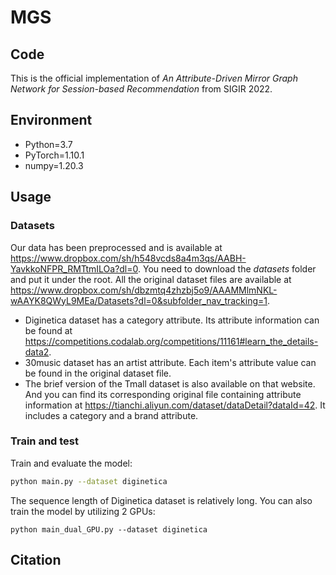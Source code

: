 # MGS

## Code
This is the official implementation of *An Attribute-Driven Mirror Graph Network for Session-based Recommendation* from SIGIR 2022.

## Environment
* Python=3.7
* PyTorch=1.10.1
* numpy=1.20.3

## Usage
### Datasets

Our data has been preprocessed and is available at https://www.dropbox.com/sh/h548vcds8a4m3qs/AABH-YavkkoNFPR_RMTtmILOa?dl=0. You need to download the *datasets* folder and put it under the root. All the original dataset files are available at https://www.dropbox.com/sh/dbzmtq4zhzbj5o9/AAAMMlmNKL-wAAYK8QWyL9MEa/Datasets?dl=0&subfolder_nav_tracking=1.

* Diginetica dataset has a category attribute. Its attribute information can be found at https://competitions.codalab.org/competitions/11161#learn_the_details-data2.
* 30music dataset has an artist attribute. Each item's attribute value can be found in the original dataset file.
* The brief version of the Tmall dataset is also available on that website. And you can find its corresponding original file containing attribute information at https://tianchi.aliyun.com/dataset/dataDetail?dataId=42. It includes a category and a brand attribute.

### Train and test

Train and evaluate the model:

```sh
python main.py --dataset diginetica
```

The sequence length of Diginetica dataset is relatively long. You can also train the model by utilizing 2 GPUs:

```
python main_dual_GPU.py --dataset diginetica
```

## Citation

